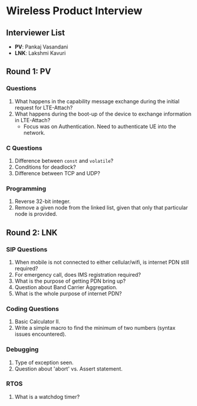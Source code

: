 # Wireless Product Interview

## Interviewer List
- **PV**: Pankaj Vasandani
- **LNK**: Lakshmi Kavuri

## Round 1: PV
### Questions
1. What happens in the capability message exchange during the initial request for LTE-Attach?
2. What happens during the boot-up of the device to exchange information in LTE-Attach?
   - Focus was on Authentication. Need to authenticate UE into the network.

### C Questions
1. Difference between `const` and `volatile`?
2. Conditions for deadlock?
3. Difference between TCP and UDP?

### Programming
1. Reverse 32-bit integer.
2. Remove a given node from the linked list, given that only that particular node is provided.

## Round 2: LNK
### SIP Questions
1. When mobile is not connected to either cellular/wifi, is internet PDN still required?
2. For emergency call, does IMS registration required?
3. What is the purpose of getting PDN bring up?
4. Question about Band Carrier Aggregation.
5. What is the whole purpose of internet PDN?

### Coding Questions
1. Basic Calculator II.
2. Write a simple macro to find the minimum of two numbers (syntax issues encountered).

### Debugging
1. Type of exception seen.
2. Question about 'abort' vs. Assert statement.

### RTOS
1. What is a watchdog timer?
